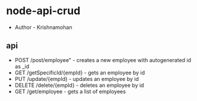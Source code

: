 # node-api-crud

-   Author - Krishnamohan

## api

-   POST /post/employee" - creates a new employee with autogenerated id as \_id
-   GET /getSpecificId/{empId} - gets an employee by id
-   PUT /update/{empId} - updates an employee by id
-   DELETE /delete/{empId} - deletes an employee by id
-   GET /get/employee - gets a list of employees
